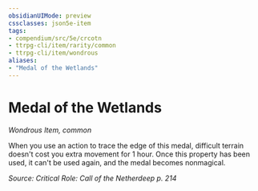 ```yaml
---
obsidianUIMode: preview
cssclasses: json5e-item
tags:
- compendium/src/5e/crcotn
- ttrpg-cli/item/rarity/common
- ttrpg-cli/item/wondrous
aliases: 
- "Medal of the Wetlands"
---
```

# Medal of the Wetlands
*Wondrous Item, common*  


When you use an action to trace the edge of this medal, difficult terrain doesn't cost you extra movement for 1 hour. Once this property has been used, it can't be used again, and the medal becomes nonmagical.

*Source: Critical Role: Call of the Netherdeep p. 214*